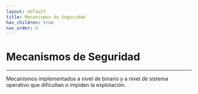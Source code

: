 ```yaml
---
layout: default
title: Mecanismos de Seguridad
has_children: true
nav_order: 4
---
```


# Mecanismos de Seguridad

---

Mecanismos implementados a nivel de binario y a nivel de sistema operativo que
dificultan o impiden la explotación.